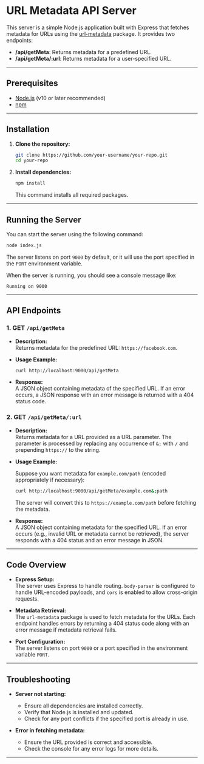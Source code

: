 # URL Metadata API Server

This server is a simple Node.js application built with Express that fetches metadata for URLs using the [url-metadata](https://www.npmjs.com/package/url-metadata) package. It provides two endpoints:

- **/api/getMeta**: Returns metadata for a predefined URL.
- **/api/getMeta/:url**: Returns metadata for a user-specified URL.

---

## Prerequisites

- [Node.js](https://nodejs.org/en/) (v10 or later recommended)
- [npm](https://www.npmjs.com/)

---

## Installation

1. **Clone the repository:**

   ```bash
   git clone https://github.com/your-username/your-repo.git
   cd your-repo
   ```

2. **Install dependencies:**

   ```bash
   npm install
   ```

   This command installs all required packages.

---

## Running the Server

You can start the server using the following command:

```bash
node index.js
```

The server listens on port `9000` by default, or it will use the port specified in the `PORT` environment variable.

When the server is running, you should see a console message like:

```plaintext
Running on 9000
```

---

## API Endpoints

### 1. GET `/api/getMeta`

- **Description:**  
  Returns metadata for the predefined URL: `https://facebook.com`.

- **Usage Example:**

  ```bash
  curl http://localhost:9000/api/getMeta
  ```

- **Response:**  
  A JSON object containing metadata of the specified URL. If an error occurs, a JSON response with an error message is returned with a 404 status code.

### 2. GET `/api/getMeta/:url`

- **Description:**  
  Returns metadata for a URL provided as a URL parameter. The parameter is processed by replacing any occurrence of `&;` with `/` and prepending `https://` to the string.

- **Usage Example:**

  Suppose you want metadata for `example.com/path` (encoded appropriately if necessary):

  ```bash
  curl http://localhost:9000/api/getMeta/example.com&;path
  ```

  The server will convert this to `https://example.com/path` before fetching the metadata.

- **Response:**  
  A JSON object containing metadata for the specified URL. If an error occurs (e.g., invalid URL or metadata cannot be retrieved), the server responds with a 404 status and an error message in JSON.

---

## Code Overview

- **Express Setup:**  
  The server uses Express to handle routing. `body-parser` is configured to handle URL-encoded payloads, and `cors` is enabled to allow cross-origin requests.

- **Metadata Retrieval:**  
  The `url-metadata` package is used to fetch metadata for the URLs. Each endpoint handles errors by returning a 404 status code along with an error message if metadata retrieval fails.

- **Port Configuration:**  
  The server listens on port `9000` or a port specified in the environment variable `PORT`.

---

## Troubleshooting

- **Server not starting:**  
  - Ensure all dependencies are installed correctly.
  - Verify that Node.js is installed and updated.
  - Check for any port conflicts if the specified port is already in use.

- **Error in fetching metadata:**  
  - Ensure the URL provided is correct and accessible.
  - Check the console for any error logs for more details.

---
